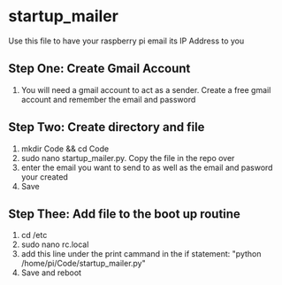 # startup_mailer
Use this file to have your raspberry pi email its IP Address to you

## Step One: Create Gmail Account
  1. You will need a gmail account to act as a sender. Create a free gmail account and remember the 
      email and password

## Step Two: Create directory and file
  1. mkdir Code && cd Code
  2. sudo nano startup_mailer.py. Copy the file in the repo over
  3. enter the email you want to send to as well as the email and pasword your created
  4. Save
  
 ## Step Thee: Add file to the boot up routine
  1. cd /etc
  2. sudo nano rc.local
  3. add this line under the print cammand in the if statement: 
       "python /home/pi/Code/startup_mailer.py"
  4. Save and reboot
